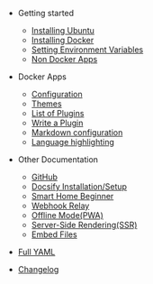 - Getting started

  - [Installing Ubuntu](Installing-Ubuntu.md)
  - [Installing Docker](Installing-Docker.md)
  - [Setting Environment Variables](custom-navbar.md)
  - [Non Docker Apps](cover.md)

- Docker Apps

  - [Configuration](configuration.md)
  - [Themes](themes.md)
  - [List of Plugins](plugins.md)
  - [Write a Plugin](write-a-plugin.md)
  - [Markdown configuration](markdown.md)
  - [Language highlighting](language-highlight.md)

- Other Documentation

  - [GitHub](deploy.md)
  - [Docsify Installation/Setup](helpers.md)
  - [Smart Home Beginner](smarthomebeginner.md)
  - [Webhook Relay](cdn.md)
  - [Offline Mode(PWA)](pwa.md)
  - [Server-Side Rendering(SSR)](ssr.md)
  - [Embed Files](embed-files.md)

- [Full YAML](awesome.md)
- [Changelog](changelog.md)
